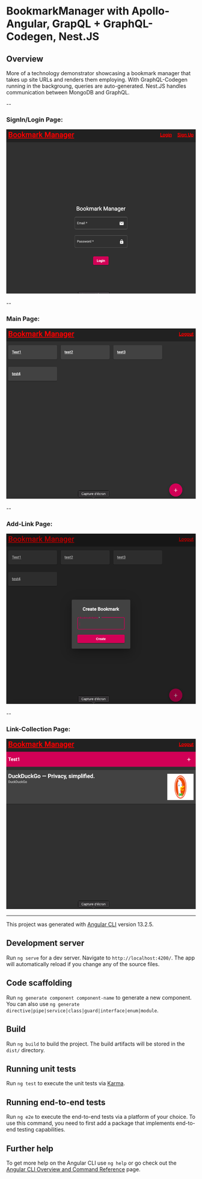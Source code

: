 # BookmarkManager with Apollo-Angular, GrapQL + GraphQL-Codegen, Nest.JS

## Overview
More of a technology demonstrator showcasing a bookmark manager that takes up site URLs and renders them employing. With GraphQL-Codegen running in the backgroung, queries are auto-generated. Nest.JS handles communication between MongoDB and GraphQL.

--

### SignIn/Login Page:
<img src="SignIn-Login.png"/>

--

### Main Page:
<img src="Main-Page.png"/>

--

### Add-Link Page:
<img src="Add-Link.png"/>

--

### Link-Collection Page:
<img src="Link-Collection.png"/>


---

This project was generated with [Angular CLI](https://github.com/angular/angular-cli) version 13.2.5.

## Development server

Run `ng serve` for a dev server. Navigate to `http://localhost:4200/`. The app will automatically reload if you change any of the source files.

## Code scaffolding

Run `ng generate component component-name` to generate a new component. You can also use `ng generate directive|pipe|service|class|guard|interface|enum|module`.

## Build

Run `ng build` to build the project. The build artifacts will be stored in the `dist/` directory.

## Running unit tests

Run `ng test` to execute the unit tests via [Karma](https://karma-runner.github.io).

## Running end-to-end tests

Run `ng e2e` to execute the end-to-end tests via a platform of your choice. To use this command, you need to first add a package that implements end-to-end testing capabilities.

## Further help

To get more help on the Angular CLI use `ng help` or go check out the [Angular CLI Overview and Command Reference](https://angular.io/cli) page.
